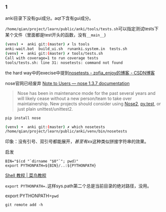 ### 1

anki目录下没有gui成分。aqt下含有gui成分。

`/home/qian/project/learn/public/anki/tools/tests.sh`可以指定测试tests下某个文件（里面都是test开头的函数，没有`__main__`)

```bash
(venv) ➜  anki git:(master) ✗ ls tools
anki-wait.bat  build_ui.sh  runanki.system.in  tests.sh
(venv) ➜  anki git:(master) ✗ tools/tests.sh 
Call with coverage=1 to run coverage tests
tools/tests.sh: line 31: nosetests: command not found
```

the hard way中的execise中提到[nosetests - zofia_enjoy的博客 - CSDN博客](https://blog.csdn.net/zofia_enjoy/article/details/72594185)

nose官网已经废弃 [Note to Users — nose 1.3.7 documentation](https://nose.readthedocs.io/en/latest/)

> Nose has been in maintenance mode for the past several years and will likely cease without a new person/team to take over maintainership. New projects should consider using [Nose2](https://github.com/nose-devs/nose2), [py.test](http://pytest.org/), or just plain unittest/unittest2.

```bash
pip install nose

(venv) ➜  anki git:(master) ✗ which nosetests
/home/qian/project/learn/public/anki/venv/bin/nosetests
```

印象：没有引号、双引号都能展开$，甚至有x$x这种类似拼接字符串的效果。

启发

```
BIN="$(cd "`dirname "$0"`"; pwd)"
export PYTHONPATH=${BIN}/..:${PYTHONPATH}
```

[Shell 教程 | 菜鸟教程](http://www.runoob.com/linux/linux-shell.html)

`export PYTHONPATH=.`这样sys.path第二个总是当前目录的绝对路径，没用。

export PYTHONPATH=`pwd`

`git remote add -h`



